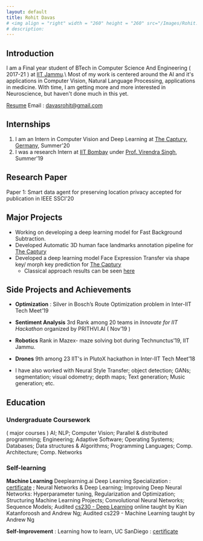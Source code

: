 ```yaml
---
layout: default
title: Rohit Davas 
# <img align = "right" width = "260" height = "260" src="/Images/Rohit.jpeg" alt="Rohit"/> 
# description: 
--- 
```


## Introduction

I am a Final year student of BTech in Computer Science And Engineering ( 2017-21 ) at [IIT Jammu](https://iitjammu.ac.in/).\\
Most of my work is centered around the AI and it's applications in Computer Vision, Natural Language Processing, applications in medicine. With time, I am getting more and more interested in Neuroscience, but haven't done much in this yet. 

[Resume](./resume/Rohit_Kumar.pdf)
Email : davasrohit@gmail.com 

## Internships

1. I am an Intern in Computer Vision and Deep Learning at [The Captury, Germany](http://thecaptury.com/), Summer'20
1. I was a research Intern at [IIT Bombay](http://www.iitb.ac.in/) under [Prof. Virendra Singh](https://www.ee.iitb.ac.in/~viren/), Summer'19 

## Research Paper

Paper 1: Smart data agent for preserving location privacy accepted for publication in IEEE SSCI'20

## Major Projects

- Working on developing a deep learning model for Fast Background Subtraction. 
- Developed Automatic 3D human face landmarks annotation pipeline for [The Captury](https://captury.com/)
- Developed a deep learning model Face Expression Transfer via shape key/ morph key prediction  for [The Captury](https://captury.com/)
  - Classical approach results can be seen [here](https://drive.google.com/file/d/1-uA78oCkMkEz8hkRawuLq6v3ygjMEkBF/view) 

## Side Projects and Achievements

- **Optimization** : Silver in Bosch’s Route Optimization problem in Inter-IIT Tech Meet’19 

- **Sentiment Analysis** 3rd Rank among 20 teams in *Innovate for IIT Hackathon* organized by PRITHVI.AI ( Nov’19 ) 
- **Robotics** Rank in Mazex- maze solving bot during Technunctus’19, IIT Jammu.
- **Drones** 9th among 23 IIT's in PlutoX hackathon in Inter-IIT Tech Meet’18  
- I have also worked with Neural Style Transfer; object detection; GANs; segmentation; visual odometry; depth maps; Text generation; Music generation; etc.

## Education

### Undergraduate Coursework 

( major courses ) AI; NLP; Computer Vision; Parallel & distributed programming; Engineering; Adaptive Software; Operating Systems; Databases; Data structures & Algorithms; Programming Languages; Comp. Architecture; Comp. Networks

### Self-learning

**Machine Learning**  Deeplearning.ai  Deep Learning Specialization : [certificate](https://github.com/rohitdavas/Certificates/blob/master/Deeplearning%20Specilisation%20Certificate.pdf) ; Neural Networks & Deep Learning; Improving Deep Neural Networks: Hyperparameter tuning, Regularization and Optimization; Structuring Machine Learning Projects; Convolutional Neural Networks; Sequence Models; Audited [cs230 - Deep Learning](https://cs230.stanford.edu/) online taught by Kian Katanforoosh and Andrew Ng; Audited cs229 - Machine Learning taught by Andrew Ng 

**Self-Improvement** : Learning how to learn, UC SanDiego : [certificate](https://github.com/rohitdavas/Certificates/blob/master/Certificate_Learning_How_To_Learn.pdf)

